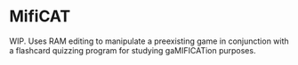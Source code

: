 # MifiCAT
WIP. Uses RAM editing to manipulate a preexisting game in conjunction with a flashcard quizzing program for studying gaMIFICATion purposes.
